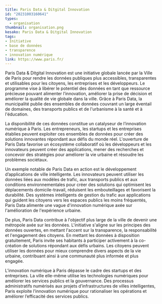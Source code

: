 ```yaml
---
title: Paris Data & Ditgital Innovation
id: "20231003160641"
types:
  - organisation
thumbnail: organisation.png
kesako: Paris Data & Ditgital Innovation
tags:
- Initiative
- base de données
- transparence
- innovation numérique
link: https://www.paris.fr/
---
```



Paris Data & Ditgital Innovation est une initiative globale lancée par la Ville de Paris pour rendre les données publiques plus accessibles, transparentes et utilisables pour les citoyens, les entreprises et les développeurs. Le programme vise à libérer le potentiel des données en tant que ressource précieuse pouvant alimenter l’innovation, améliorer la prise de décision et améliorer la qualité de vie globale dans la ville. Grâce à Paris Data, la municipalité publie des ensembles de données couvrant un large éventail de domaines, des transports publics et de l'urbanisme à la santé et à l'éducation.

La disponibilité de ces données constitue un catalyseur de l’innovation numérique à Paris. Les entrepreneurs, les startups et les entreprises établies peuvent exploiter ces ensembles de données pour créer des solutions innovantes répondant aux défis du monde réel. L'ouverture de Paris Data favorise un écosystème collaboratif où les développeurs et les innovateurs peuvent créer des applications, mener des recherches et concevoir des stratégies pour améliorer la vie urbaine et résoudre les problèmes sociétaux.

Un exemple notable de Paris Data en action est le développement d’applications de ville intelligente. Les innovateurs peuvent utiliser les données liées aux modèles de trafic, aux transports publics et aux conditions environnementales pour créer des solutions qui optimisent les déplacements domicile-travail, réduisent les embouteillages et favorisent la durabilité. Des systèmes intelligents de gestion du trafic aux applications qui guident les citoyens vers les espaces publics les moins fréquentés, Paris Data alimente une vague d'innovation numérique axée sur l'amélioration de l'expérience urbaine.

De plus, Paris Data contribue à l'objectif plus large de la ville de devenir une métropole axée sur les données. L'initiative s'aligne sur les principes des données ouvertes, en mettant l'accent sur la transparence, la responsabilité et l'engagement des citoyens. En mettant les données à disposition gratuitement, Paris invite ses habitants à participer activement à la co-création de solutions répondant aux défis urbains. Les citoyens peuvent utiliser les données pour mieux comprendre divers aspects de la vie urbaine, contribuant ainsi à une communauté plus informée et plus engagée.

L’innovation numérique à Paris dépasse le cadre des startups et des entreprises. La ville elle-même utilise les technologies numériques pour améliorer les services publics et la gouvernance. Des processus administratifs numérisés aux projets d’infrastructures de villes intelligentes, Paris exploite l’innovation numérique pour rationaliser les opérations et améliorer l’efficacité des services publics.